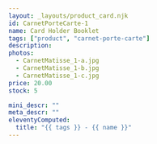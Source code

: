 ```yaml
---
layout: _layouts/product_card.njk
id: CarnetPorteCarte-1
name: Card Holder Booklet
tags: ["product", "carnet-porte-carte"]
description:
photos:
  - CarnetMatisse_1-a.jpg
  - CarnetMatisse_1-b.jpg
  - CarnetMatisse_1-c.jpg
price: 20.00
stock: 5

mini_descr: ""
meta_descr: ""
eleventyComputed:
  title: "{{ tags }} - {{ name }}"
---
```

